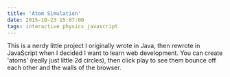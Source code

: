 ```yaml
---
title: 'Atom Simulation'
date: 2015-10-23 15:07:00
tags: interactive physics javascript
---
```

This is a nerdy little project I originally wrote in Java, then rewrote in JavaScript when I decided I want to learn web development. You can create 'atoms' (really just little 2d circles), then click play to see them bounce off each other and the walls of the browser.
